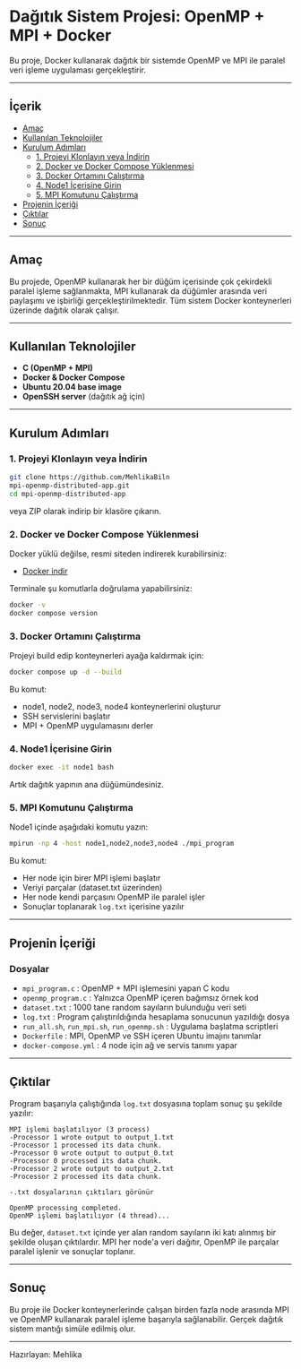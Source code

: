 # Dağıtık Sistem Projesi: OpenMP + MPI + Docker

Bu proje, Docker kullanarak dağıtık bir sistemde OpenMP ve MPI ile paralel veri işleme uygulaması gerçekleştirir.

---

## İçerik
- [Amaç](#amaç)
- [Kullanılan Teknolojiler](#kullanılan-teknolojiler)
- [Kurulum Adımları](#kurulum-adımları)
  - [1. Projeyi Klonlayın veya İndirin](#1-projeyi-klonlayın-veya-indirin)
  - [2. Docker ve Docker Compose Yüklenmesi](#2-docker-ve-docker-compose-yüklenmesi)
  - [3. Docker Ortamını Çalıştırma](#3-docker-ortamını-çalıştırma)
  - [4. Node1 İçerisine Girin](#4-node1-içerisine-girin)
  - [5. MPI Komutunu Çalıştırma](#5-mpi-komutunu-çalıştırma)
- [Projenin İçeriği](#projenin-içeriği)
- [Çıktılar](#çıktılar)
- [Sonuç](#sonuç)

---

## Amaç
Bu projede, OpenMP kullanarak her bir düğüm içerisinde çok çekirdekli paralel işleme sağlanmakta, MPI kullanarak da düğümler arasında veri paylaşımı ve işbirliği gerçekleştirilmektedir. Tüm sistem Docker konteynerleri üzerinde dağıtık olarak çalışır.

---

## Kullanılan Teknolojiler
- **C (OpenMP + MPI)**
- **Docker & Docker Compose**
- **Ubuntu 20.04 base image**
- **OpenSSH server** (dağıtık ağ için)

---

## Kurulum Adımları

### 1. Projeyi Klonlayın veya İndirin
```bash
git clone https://github.com/MehlikaBiln
mpi-openmp-distributed-app.git
cd mpi-openmp-distributed-app
```
veya ZIP olarak indirip bir klasöre çıkarın.

### 2. Docker ve Docker Compose Yüklenmesi
Docker yüklü değilse, resmi siteden indirerek kurabilirsiniz:
- [Docker indir](https://www.docker.com/products/docker-desktop/)

Terminale şu komutlarla doğrulama yapabilirsiniz:
```bash
docker -v
docker compose version
```

### 3. Docker Ortamını Çalıştırma
Projeyi build edip konteynerleri ayağa kaldırmak için:
```bash
docker compose up -d --build
```
Bu komut:
- node1, node2, node3, node4 konteynerlerini oluşturur
- SSH servislerini başlatır
- MPI + OpenMP uygulamasını derler

### 4. Node1 İçerisine Girin
```bash
docker exec -it node1 bash
```
Artık dağıtık yapının ana düğümündesiniz.

### 5. MPI Komutunu Çalıştırma
Node1 içinde aşağıdaki komutu yazın:
```bash
mpirun -np 4 -host node1,node2,node3,node4 ./mpi_program
```
Bu komut:
- Her node için birer MPI işlemi başlatır
- Veriyi parçalar (dataset.txt üzerinden)
- Her node kendi parçasını OpenMP ile paralel işler
- Sonuçlar toplanarak `log.txt` içerisine yazılır

---

## Projenin İçeriği

### Dosyalar
- `mpi_program.c` : OpenMP + MPI işlemesini yapan C kodu
- `openmp_program.c` : Yalnızca OpenMP içeren bağımsız örnek kod
- `dataset.txt` : 1000 tane random sayıların bulunduğu veri seti
- `log.txt` : Program çalıştırıldığında hesaplama sonucunun yazıldığı dosya
- `run_all.sh`, `run_mpi.sh`, `run_openmp.sh` : Uygulama başlatma scriptleri
- `Dockerfile` : MPI, OpenMP ve SSH içeren Ubuntu imajını tanımlar
- `docker-compose.yml` : 4 node için ağ ve servis tanımı yapar

---

## Çıktılar

Program başarıyla çalıştığında `log.txt` dosyasına toplam sonuç şu şekilde yazılır:
```
MPI işlemi başlatılıyor (3 process)
-Processor 1 wrote output to output_1.txt
-Processor 1 processed its data chunk.
-Processor 0 wrote output to output_0.txt
-Processor 0 processed its data chunk.
-Processor 2 wrote output to output_2.txt
-Processor 2 processed its data chunk.

-.txt dosyalarının çıktıları görünür

OpenMP processing completed.
OpenMP işlemi başlatılıyor (4 thread)...

```
Bu değer, `dataset.txt` içinde yer alan random sayıların iki katı alınmış bir şekilde oluşan çıktılardır. MPI her node'a veri dağıtır, OpenMP ile parçalar paralel işlenir ve sonuçlar toplanır.

---

## Sonuç
Bu proje ile Docker konteynerlerinde çalışan birden fazla node arasında MPI ve OpenMP kullanarak paralel işleme başarıyla sağlanabilir. Gerçek dağıtık sistem mantığı simüle edilmiş olur.

---

Hazırlayan: Mehlika

